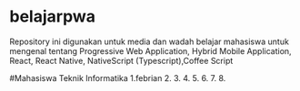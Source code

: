 # belajarpwa
Repository ini digunakan untuk media dan wadah belajar mahasiswa untuk mengenal tentang Progressive Web Application, Hybrid Mobile Application, React, React Native, NativeScript (Typescript),Coffee Script

#Mahasiswa Teknik Informatika
1.febrian
2.
3.
4. 
5.
6.
7.
8.
